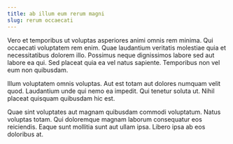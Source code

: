 ```yaml
---
title: ab illum eum rerum magni
slug: rerum occaecati
---
```


Vero et temporibus ut voluptas asperiores animi omnis rem minima. Qui occaecati voluptatem rem enim. Quae laudantium veritatis molestiae quia et necessitatibus dolorem illo. Possimus neque dignissimos labore sed aut labore ea qui. Sed placeat quia ea vel natus sapiente. Temporibus non vel eum non quibusdam.

Illum voluptatem omnis voluptas. Aut est totam aut dolores numquam velit quod. Laudantium unde qui nemo ea impedit. Qui tenetur soluta ut. Nihil placeat quisquam quibusdam hic est.

Quae sint voluptates aut magnam quibusdam commodi voluptatum. Natus voluptas totam. Qui doloremque magnam laborum consequatur eos reiciendis. Eaque sunt mollitia sunt aut ullam ipsa. Libero ipsa ab eos doloribus at.
